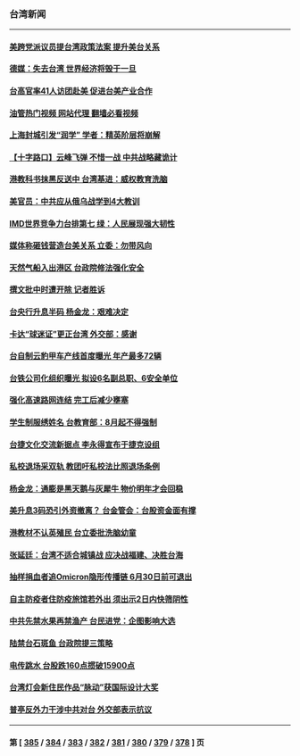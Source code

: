 ### 台湾新闻
---
#### [美跨党派议员提台湾政策法案 提升美台关系](../../pages/ncid1349361/n13761597.md?06172045) 
#### [德媒：失去台湾 世界经济将毁于一旦](../../pages/ncid1349361/n13761693.md?06172045) 
#### [台高官率41人访团赴美 促进台美产业合作](../../pages/ncid1349361/n13761432.md?06172045) 
#### [油管热门视频 网站代理 翻墙必看视频](http://209.222.30.114:81/youtube.html?06172045)
#### [上海封城引发“润学” 学者：精英阶层将崩解](../../pages/ncid1349361/n13761297.md?06172045) 
#### [【十字路口】云峰飞弹 不惜一战 中共战略藏诡计](../../pages/ncid1349361/n13760784.md?06172045) 
#### [港教科书抹黑反送中 台湾基进：威权教育洗脑](../../pages/ncid1349361/n13760911.md?06172045) 
#### [美官员：中共应从俄乌战学到4大教训](../../pages/ncid1349361/n13760917.md?06172045) 
#### [IMD世界竞争力台排第七 绿：人民展现强大韧性](../../pages/ncid1349361/n13761048.md?06172045) 
#### [媒体称砸钱营造台美关系 立委：勿带风向](../../pages/ncid1349361/n13761046.md?06172045) 
#### [天然气船入出港区 台政院修法强化安全](../../pages/ncid1349361/n13761052.md?06172045) 
#### [撰文批中时遭开除 记者胜诉](../../pages/ncid1349361/n13761054.md?06172045) 
#### [台央行升息半码 杨金龙：艰难决定](../../pages/ncid1349361/n13761030.md?06172045) 
#### [卡达“球迷证”更正台湾 外交部：感谢](../../pages/ncid1349361/n13761015.md?06172045) 
#### [台自制云豹甲车产线首度曝光 年产最多72辆](../../pages/ncid1349361/n13760880.md?06172045) 
#### [台铁公司化组织曝光 拟设6名副总职、6安全单位](../../pages/ncid1349361/n13760990.md?06172045) 
#### [强化高速路网连结 完工后减少壅塞](../../pages/ncid1349361/n13760996.md?06172045) 
#### [学生制服绣姓名 台教育部：8月起不得强制](../../pages/ncid1349361/n13760998.md?06172045) 
#### [台捷文化交流新据点 李永得宣布于捷克设组](../../pages/ncid1349361/n13761000.md?06172045) 
#### [私校退场采双轨 教团吁私校法比照退场条例](../../pages/ncid1349361/n13761003.md?06172045) 
#### [杨金龙：通膨是黑天鹅与灰犀牛 物价明年才会回稳](../../pages/ncid1349361/n13760976.md?06172045) 
#### [美升息3码恐引外资撤离？ 台金管会：台股资金面有撑](../../pages/ncid1349361/n13760978.md?06172045) 
#### [港教材不认英殖民 台立委批洗脑幼童](../../pages/ncid1349361/n13760980.md?06172045) 
#### [张延廷：台湾不适合城镇战 应决战福建、决胜台海](../../pages/ncid1349361/n13760902.md?06172045) 
#### [抽样捐血者追Omicron隐形传播链 6月30日前可退出](../../pages/ncid1349361/n13760906.md?06172045) 
#### [自主防疫者住防疫旅馆若外出 须出示2日内快筛阴性](../../pages/ncid1349361/n13760908.md?06172045) 
#### [中共先禁水果再禁渔产 台民进党：企图影响大选](../../pages/ncid1349361/n13760885.md?06172045) 
#### [陆禁台石斑鱼 台政院提三策略](../../pages/ncid1349361/n13760886.md?06172045) 
#### [电传跳水 台股跌160点掼破15900点](../../pages/ncid1349361/n13760888.md?06172045) 
#### [台湾灯会新住民作品“脉动”获国际设计大奖](../../pages/ncid1349361/n13760873.md?06172045) 
#### [普亭反外力干涉中共对台 外交部表示抗议](../../pages/ncid1349361/n13760864.md?06172045) 

---
#### 第 [ [385](./385.md?06172045) / [384](./384.md?06172045) / [383](./383.md?06172045) / [382](./382.md?06172045) / [381](./381.md?06172045) / [380](./380.md?06172045) / [379](./379.md?06172045) / [378](./378.md?06172045) ] 页
